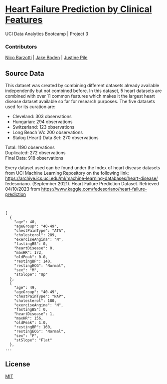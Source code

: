 # <a href="https://justinepile.github.io/Project3_clone/templates/" target="_blank">Heart Failure Prediction by Clinical Features</a>

UCI Data Analytics Bootcamp | Project 3

### Contributors
<a href="https://github.com/Npack08">Nico Barzotti</a> | <a href="https://github.com/jakesb27">Jake Boden</a> | <a href="https://github.com/JustinePile">Justine Pile</a>
<br />

## Source Data

This dataset was created by combining different datasets already available independently but not combined before. In this dataset, 5 heart datasets are combined with over 11 common features which makes it the largest heart disease dataset available so far for research purposes. The five datasets used for its curation are:

- Cleveland: 303 observations
- Hungarian: 294 observations
- Switzerland: 123 observations
- Long Beach VA: 200 observations
- Stalog (Heart) Data Set: 270 observations

Total: 1190 observations
<br>
Duplicated: 272 observations
<br>
Final Data: 918 observations

Every dataset used can be found under the Index of heart disease datasets from UCI Machine Learning Repository on the following link: https://archive.ics.uci.edu/ml/machine-learning-databases/heart-disease/
<br>
fedesoriano. (September 2021). Heart Failure Prediction Dataset. Retrieved 04/10/2023 from https://www.kaggle.com/fedesoriano/heart-failure-prediction

<br />

```
[
  {
    "age": 40, 
    "ageGroup": "40-49", 
    "chestPainType": "ATA", 
    "cholesterol": 289, 
    "exerciseAngina": "N", 
    "fastingBS": 0, 
    "heartDisease": 0, 
    "maxHR": 172, 
    "oldPeak": 0.0, 
    "restingBP": 140, 
    "restingECG": "Normal", 
    "sex": "M", 
    "stSlope": "Up"
  }, 
  {
    "age": 49, 
    "ageGroup": "40-49", 
    "chestPainType": "NAP", 
    "cholesterol": 180, 
    "exerciseAngina": "N", 
    "fastingBS": 0, 
    "heartDisease": 1, 
    "maxHR": 156, 
    "oldPeak": 1.0, 
    "restingBP": 160, 
    "restingECG": "Normal", 
    "sex": "F", 
    "stSlope": "Flat"
  }, 
...
```

## License

[MIT](https://choosealicense.com/licenses/mit/)
